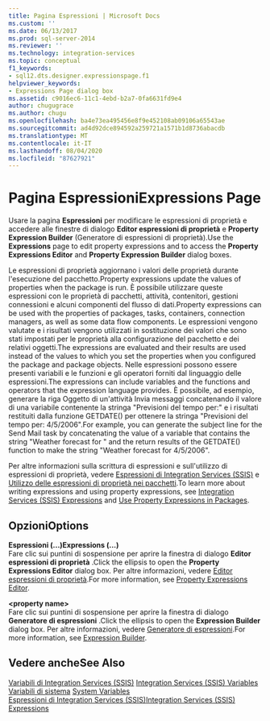 ```yaml
---
title: Pagina Espressioni | Microsoft Docs
ms.custom: ''
ms.date: 06/13/2017
ms.prod: sql-server-2014
ms.reviewer: ''
ms.technology: integration-services
ms.topic: conceptual
f1_keywords:
- sql12.dts.designer.expressionspage.f1
helpviewer_keywords:
- Expressions Page dialog box
ms.assetid: c9016ec6-11c1-4ebd-b2a7-0fa6631fd9e4
author: chugugrace
ms.author: chugu
ms.openlocfilehash: ba4e73ea495456e8f9e452108ab09106a65543ae
ms.sourcegitcommit: ad4d92dce894592a259721a1571b1d8736abacdb
ms.translationtype: MT
ms.contentlocale: it-IT
ms.lasthandoff: 08/04/2020
ms.locfileid: "87627921"
---
```

# <a name="expressions-page"></a><span data-ttu-id="119e4-102">Pagina Espressioni</span><span class="sxs-lookup"><span data-stu-id="119e4-102">Expressions Page</span></span>
  <span data-ttu-id="119e4-103">Usare la pagina **Espressioni** per modificare le espressioni di proprietà e accedere alle finestre di dialogo **Editor espressioni di proprietà** e **Property Expression Builder** (Generatore di espressioni di proprietà).</span><span class="sxs-lookup"><span data-stu-id="119e4-103">Use the **Expressions** page to edit property expressions and to access the **Property Expressions Editor** and **Property Expression Builder** dialog boxes.</span></span>  
  
 <span data-ttu-id="119e4-104">Le espressioni di proprietà aggiornano i valori delle proprietà durante l'esecuzione del pacchetto.</span><span class="sxs-lookup"><span data-stu-id="119e4-104">Property expressions update the values of properties when the package is run.</span></span> <span data-ttu-id="119e4-105">È possibile utilizzare queste espressioni con le proprietà di pacchetti, attività, contenitori, gestioni connessioni e alcuni componenti del flusso di dati.</span><span class="sxs-lookup"><span data-stu-id="119e4-105">Property expressions can be used with the properties of packages, tasks, containers, connection managers, as well as some data flow components.</span></span> <span data-ttu-id="119e4-106">Le espressioni vengono valutate e i risultati vengono utilizzati in sostituzione dei valori che sono stati impostati per le proprietà alla configurazione del pacchetto e dei relativi oggetti.</span><span class="sxs-lookup"><span data-stu-id="119e4-106">The expressions are evaluated and their results are used instead of the values to which you set the properties when you configured the package and package objects.</span></span> <span data-ttu-id="119e4-107">Nelle espressioni possono essere presenti variabili e le funzioni e gli operatori forniti dal linguaggio delle espressioni.</span><span class="sxs-lookup"><span data-stu-id="119e4-107">The expressions can include variables and the functions and operators that the expression language provides.</span></span> <span data-ttu-id="119e4-108">È possibile, ad esempio, generare la riga Oggetto di un'attività Invia messaggi concatenando il valore di una variabile contenente la stringa "Previsioni del tempo per:" e i risultati restituiti dalla funzione GETDATE() per ottenere la stringa "Previsioni del tempo per: 4/5/2006".</span><span class="sxs-lookup"><span data-stu-id="119e4-108">For example, you can generate the subject line for the Send Mail task by concatenating the value of a variable that contains the string "Weather forecast for " and the return results of the GETDATE() function to make the string "Weather forecast for 4/5/2006".</span></span>  
  
 <span data-ttu-id="119e4-109">Per altre informazioni sulla scrittura di espressioni e sull'utilizzo di espressioni di proprietà, vedere [Espressioni di Integration Services &#40;SSIS&#41;](integration-services-ssis-expressions.md) e [Utilizzo delle espressioni di proprietà nei pacchetti](use-property-expressions-in-packages.md).</span><span class="sxs-lookup"><span data-stu-id="119e4-109">To learn more about writing expressions and using property expressions, see [Integration Services &#40;SSIS&#41; Expressions](integration-services-ssis-expressions.md) and [Use Property Expressions in Packages](use-property-expressions-in-packages.md).</span></span>  
  
## <a name="options"></a><span data-ttu-id="119e4-110">Opzioni</span><span class="sxs-lookup"><span data-stu-id="119e4-110">Options</span></span>  
 <span data-ttu-id="119e4-111">**Espressioni (...)**</span><span class="sxs-lookup"><span data-stu-id="119e4-111">**Expressions (...)**</span></span>  
 <span data-ttu-id="119e4-112">Fare clic sui puntini di sospensione per aprire la finestra di dialogo **Editor espressioni di proprietà** .</span><span class="sxs-lookup"><span data-stu-id="119e4-112">Click the ellipsis to open the **Property Expressions Editor** dialog box.</span></span> <span data-ttu-id="119e4-113">Per altre informazioni, vedere [Editor espressioni di proprietà](property-expressions-editor.md).</span><span class="sxs-lookup"><span data-stu-id="119e4-113">For more information, see [Property Expressions Editor](property-expressions-editor.md).</span></span>  
  
 **\<property name>**  
 <span data-ttu-id="119e4-114">Fare clic sui puntini di sospensione per aprire la finestra di dialogo **Generatore di espressioni** .</span><span class="sxs-lookup"><span data-stu-id="119e4-114">Click the ellipsis to open the **Expression Builder** dialog box.</span></span> <span data-ttu-id="119e4-115">Per altre informazioni, vedere [Generatore di espressioni](expression-builder.md).</span><span class="sxs-lookup"><span data-stu-id="119e4-115">For more information, see [Expression Builder](expression-builder.md).</span></span>  
  
## <a name="see-also"></a><span data-ttu-id="119e4-116">Vedere anche</span><span class="sxs-lookup"><span data-stu-id="119e4-116">See Also</span></span>  
 <span data-ttu-id="119e4-117">[Variabili di Integration Services &#40;SSIS&#41;](../integration-services-ssis-variables.md) </span><span class="sxs-lookup"><span data-stu-id="119e4-117">[Integration Services &#40;SSIS&#41; Variables](../integration-services-ssis-variables.md) </span></span>  
 <span data-ttu-id="119e4-118">[Variabili di sistema](../system-variables.md) </span><span class="sxs-lookup"><span data-stu-id="119e4-118">[System Variables](../system-variables.md) </span></span>  
 [<span data-ttu-id="119e4-119">Espressioni di Integration Services &#40;SSIS&#41;</span><span class="sxs-lookup"><span data-stu-id="119e4-119">Integration Services &#40;SSIS&#41; Expressions</span></span>](integration-services-ssis-expressions.md)  
  
  
